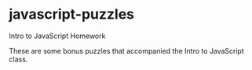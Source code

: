 # javascript-puzzles
Intro to JavaScript Homework

These are some bonus puzzles that accompanied the Intro to JavaScript class.
